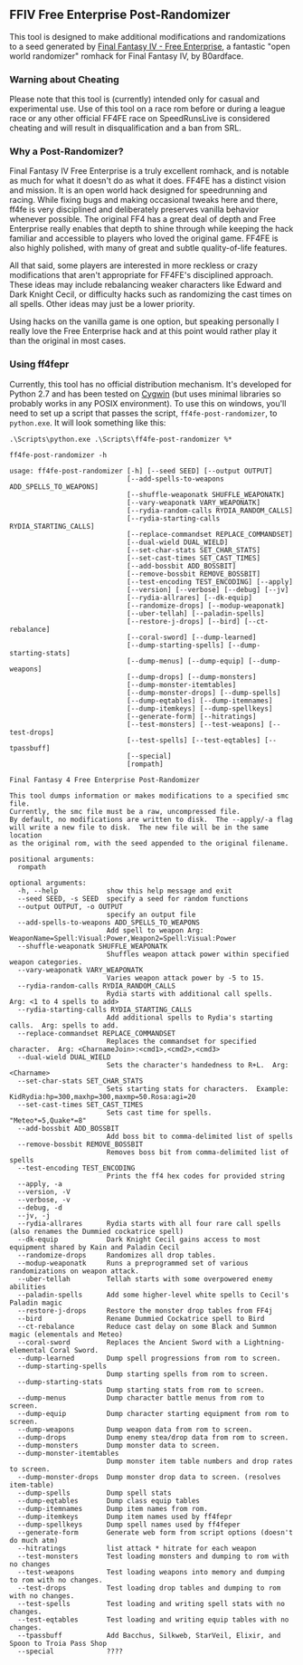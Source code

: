 ## FFIV Free Enterprise Post-Randomizer

This tool is designed to make additional modifications and randomizations to a seed generated by [Final Fantasy IV - Free Enterprise](http://ff4fe.com), a fantastic "open world randomizer" romhack for Final Fantasy IV, by B0ardface.

### Warning about Cheating

Please note that this tool is (currently) intended only for casual and experimental use.  Use of this tool on a race rom before or during a league race or any other official FF4FE race on SpeedRunsLive is considered cheating and will result in disqualification and a ban from SRL.

### Why a Post-Randomizer?

Final Fantasy IV Free Enterprise is a truly excellent romhack, and is notable as much for what it doesn't do as what it does.  FF4FE has a distinct vision and mission.  It is an open world hack designed for speedrunning and racing.  While fixing bugs and making occasional tweaks here and there, ff4fe is very disciplined and deliberately preserves vanilla behavior whenever possible.  The original FF4 has a great deal of depth and Free Enterprise really enables that depth to shine through while keeping the hack familiar and accessible to players who loved the original game.  FF4FE is also highly polished, with many of great and subtle quality-of-life features.

All that said, some players are interested in more reckless or crazy modifications that aren't appropriate for FF4FE's disciplined approach.  These ideas may include rebalancing weaker characters like Edward and Dark Knight Cecil, or difficulty hacks such as randomizing the cast times on all spells.  Other ideas may just be a lower priority.

Using hacks on the vanilla game is one option, but speaking personally I really love the Free Enterprise hack and at this point would rather play it than the original in most cases.

### Using ff4fepr

Currently, this tool has no official distribution mechanism.  It's developed for Python 2.7 and has been tested on [Cygwin](http://www.cygwin.com) (but uses minimal libraries so probably works in any POSIX environment).  To use this on windows, you'll need to set up a script that passes the script, `ff4fe-post-randomizer`, to `python.exe`.  It will look something like this:

```
.\Scripts\python.exe .\Scripts\ff4fe-post-randomizer %*
```

`ff4fe-post-randomizer -h`
```
usage: ff4fe-post-randomizer [-h] [--seed SEED] [--output OUTPUT]
                             [--add-spells-to-weapons ADD_SPELLS_TO_WEAPONS]
                             [--shuffle-weaponatk SHUFFLE_WEAPONATK]
                             [--vary-weaponatk VARY_WEAPONATK]
                             [--rydia-random-calls RYDIA_RANDOM_CALLS]
                             [--rydia-starting-calls RYDIA_STARTING_CALLS]
                             [--replace-commandset REPLACE_COMMANDSET]
                             [--dual-wield DUAL_WIELD]
                             [--set-char-stats SET_CHAR_STATS]
                             [--set-cast-times SET_CAST_TIMES]
                             [--add-bossbit ADD_BOSSBIT]
                             [--remove-bossbit REMOVE_BOSSBIT]
                             [--test-encoding TEST_ENCODING] [--apply]
                             [--version] [--verbose] [--debug] [--jv]
                             [--rydia-allrares] [--dk-equip]
                             [--randomize-drops] [--modup-weaponatk]
                             [--uber-tellah] [--paladin-spells]
                             [--restore-j-drops] [--bird] [--ct-rebalance]
                             [--coral-sword] [--dump-learned]
                             [--dump-starting-spells] [--dump-starting-stats]
                             [--dump-menus] [--dump-equip] [--dump-weapons]
                             [--dump-drops] [--dump-monsters]
                             [--dump-monster-itemtables]
                             [--dump-monster-drops] [--dump-spells]
                             [--dump-eqtables] [--dump-itemnames]
                             [--dump-itemkeys] [--dump-spellkeys]
                             [--generate-form] [--hitratings]
                             [--test-monsters] [--test-weapons] [--test-drops]
                             [--test-spells] [--test-eqtables] [--tpassbuff]
                             [--special]
                             [rompath]

Final Fantasy 4 Free Enterprise Post-Randomizer

This tool dumps information or makes modifications to a specified smc file.
Currently, the smc file must be a raw, uncompressed file.
By default, no modifications are written to disk.  The --apply/-a flag
will write a new file to disk.  The new file will be in the same location
as the original rom, with the seed appended to the original filename.

positional arguments:
  rompath

optional arguments:
  -h, --help            show this help message and exit
  --seed SEED, -s SEED  specify a seed for random functions
  --output OUTPUT, -o OUTPUT
                        specify an output file
  --add-spells-to-weapons ADD_SPELLS_TO_WEAPONS
                        Add spell to weapon Arg: WeaponName=Spell:Visual:Power,Weapon2=Spell:Visual:Power
  --shuffle-weaponatk SHUFFLE_WEAPONATK
                        Shuffles weapon attack power within specified weapon categories.
  --vary-weaponatk VARY_WEAPONATK
                        Varies weapon attack power by -5 to 15.
  --rydia-random-calls RYDIA_RANDOM_CALLS
                        Rydia starts with additional call spells.  Arg: <1 to 4 spells to add>
  --rydia-starting-calls RYDIA_STARTING_CALLS
                        Add additional spells to Rydia's starting calls.  Arg: spells to add.
  --replace-commandset REPLACE_COMMANDSET
                        Replaces the commandset for specified character.  Arg: <CharnameJoin>:<cmd1>,<cmd2>,<cmd3>
  --dual-wield DUAL_WIELD
                        Sets the character's handedness to R+L.  Arg: <Charname>
  --set-char-stats SET_CHAR_STATS
                        Sets starting stats for characters.  Example: KidRydia:hp=300,maxhp=300,maxmp=50.Rosa:agi=20
  --set-cast-times SET_CAST_TIMES
                        Sets cast time for spells.  "Meteo*=5,Quake*=8"
  --add-bossbit ADD_BOSSBIT
                        Add boss bit to comma-delimited list of spells
  --remove-bossbit REMOVE_BOSSBIT
                        Removes boss bit from comma-delimited list of spells
  --test-encoding TEST_ENCODING
                        Prints the ff4 hex codes for provided string
  --apply, -a
  --version, -V
  --verbose, -v
  --debug, -d
  --jv, -j
  --rydia-allrares      Rydia starts with all four rare call spells (also renames the Dummied cockatrice spell)
  --dk-equip            Dark Knight Cecil gains access to most equipment shared by Kain and Paladin Cecil
  --randomize-drops     Randomizes all drop tables.
  --modup-weaponatk     Runs a preprogrammed set of various randomizations on weapon attack.
  --uber-tellah         Tellah starts with some overpowered enemy abilities
  --paladin-spells      Add some higher-level white spells to Cecil's Paladin magic
  --restore-j-drops     Restore the monster drop tables from FF4j
  --bird                Rename Dummied Cockatrice spell to Bird
  --ct-rebalance        Reduce cast delay on some Black and Summon magic (elementals and Meteo)
  --coral-sword         Replaces the Ancient Sword with a Lightning-elemental Coral Sword.
  --dump-learned        Dump spell progressions from rom to screen.
  --dump-starting-spells
                        Dump starting spells from rom to screen.
  --dump-starting-stats
                        Dump starting stats from rom to screen.
  --dump-menus          Dump character battle menus from rom to screen.
  --dump-equip          Dump character starting equipment from rom to screen.
  --dump-weapons        Dump weapon data from rom to screen.
  --dump-drops          Dump enemy stea/drop data from rom to screen.
  --dump-monsters       Dump monster data to screen.
  --dump-monster-itemtables
                        Dump monster item table numbers and drop rates to screen.
  --dump-monster-drops  Dump monster drop data to screen. (resolves item-table)
  --dump-spells         Dump spell stats
  --dump-eqtables       Dump class equip tables
  --dump-itemnames      Dump item names from rom.
  --dump-itemkeys       Dump item names used by ff4fepr
  --dump-spellkeys      Dump spell names used by ff4feper
  --generate-form       Generate web form from script options (doesn't do much atm)
  --hitratings          list attack * hitrate for each weapon
  --test-monsters       Test loading monsters and dumping to rom with no changes
  --test-weapons        Test loading weapons into memory and dumping to rom with no changes.
  --test-drops          Test loading drop tables and dumping to rom with no changes.
  --test-spells         Test loading and writing spell stats with no changes.
  --test-eqtables       Test loading and writing equip tables with no changes.
  --tpassbuff           Add Bacchus, Silkweb, StarVeil, Elixir, and Spoon to Troia Pass Shop
  --special             ????
```
